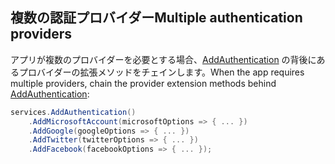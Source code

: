 ## <a name="multiple-authentication-providers"></a><span data-ttu-id="e9bc5-101">複数の認証プロバイダー</span><span class="sxs-lookup"><span data-stu-id="e9bc5-101">Multiple authentication providers</span></span>

<span data-ttu-id="e9bc5-102">アプリが複数のプロバイダーを必要とする場合、[AddAuthentication](/dotnet/api/microsoft.extensions.dependencyinjection.authenticationservicecollectionextensions.addauthentication) の背後にあるプロバイダーの拡張メソッドをチェインします。</span><span class="sxs-lookup"><span data-stu-id="e9bc5-102">When the app requires multiple providers, chain the provider extension methods behind [AddAuthentication](/dotnet/api/microsoft.extensions.dependencyinjection.authenticationservicecollectionextensions.addauthentication):</span></span>

```csharp
services.AddAuthentication()
    .AddMicrosoftAccount(microsoftOptions => { ... })
    .AddGoogle(googleOptions => { ... })
    .AddTwitter(twitterOptions => { ... })
    .AddFacebook(facebookOptions => { ... });
```
